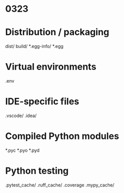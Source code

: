 # 0323
# Distribution / packaging
dist/
build/
*.egg-info/
*.egg

# Virtual environments
.env

# IDE-specific files
.vscode/
.idea/

# Compiled Python modules
*.pyc
*.pyo
*.pyd

# Python testing
.pytest_cache/
.ruff_cache/
.coverage
.mypy_cache/
